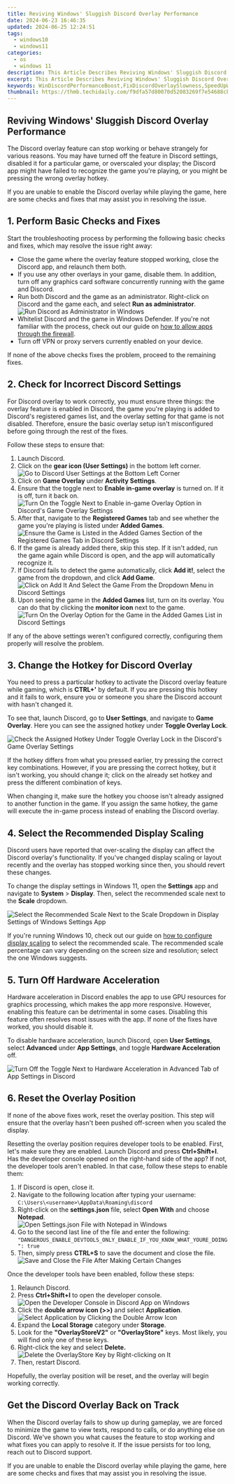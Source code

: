 ```yaml
---
title: Reviving Windows' Sluggish Discord Overlay Performance
date: 2024-06-23 16:46:35
updated: 2024-06-25 12:24:51
tags:
  - windows10
  - windows11
categories:
  - os
  - windows 11
description: This Article Describes Reviving Windows' Sluggish Discord Overlay Performance
excerpt: This Article Describes Reviving Windows' Sluggish Discord Overlay Performance
keywords: WinDiscordPerformanceBoost,FixDiscordOverlaySlowness,SpeedUpWindowsDiscord,EnhanceDiscordWindowSpeed,OptimizeWinDiscordOverlay,AccelerateDiscordOnWIndows,ImproveWinDiscordDisplay
thumbnail: https://thmb.techidaily.com/f9dfa57d80070d52083269f7e54688cbc55bc603dffea5c52daaecde9ad2614f.jpg
---
```


## Reviving Windows' Sluggish Discord Overlay Performance

 The Discord overlay feature can stop working or behave strangely for various reasons. You may have turned off the feature in Discord settings, disabled it for a particular game, or overscaled your display; the Discord app might have failed to recognize the game you're playing, or you might be pressing the wrong overlay hotkey.

 If you are unable to enable the Discord overlay while playing the game, here are some checks and fixes that may assist you in resolving the issue.

## 1\. Perform Basic Checks and Fixes

 Start the troubleshooting process by performing the following basic checks and fixes, which may resolve the issue right away:

* Close the game where the overlay feature stopped working, close the Discord app, and relaunch them both.
* If you use any other overlays in your game, disable them. In addition, turn off any graphics card software concurrently running with the game and Discord.
* Run both Discord and the game as an administrator. Right-click on Discord and the game each, and select **Run as administrator**.  
![Run Discord as Administrator in Windows](https://static1.makeuseofimages.com/wordpress/wp-content/uploads/2023/05/1-run-discord-as-administrator-in-windows-1.jpg)
* Whitelist Discord and the game in Windows Defender. If you're not familiar with the process, check out our guide on [how to allow apps through the firewall](https://www.makeuseof.com/how-to-allow-apps-windows-firewall/).
* Turn off VPN or proxy servers currently enabled on your device.

 If none of the above checks fixes the problem, proceed to the remaining fixes.

## 2\. Check for Incorrect Discord Settings

 For Discord overlay to work correctly, you must ensure three things: the overlay feature is enabled in Discord, the game you're playing is added to Discord's registered games list, and the overlay setting for that game is not disabled. Therefore, ensure the basic overlay setup isn't misconfigured before going through the rest of the fixes.

 Follow these steps to ensure that:

1. Launch Discord.
2. Click on the **gear icon (User Settings)** in the bottom left corner.  
![Go to Discord User Settings at the Bottom Left Corner](https://static1.makeuseofimages.com/wordpress/wp-content/uploads/2023/05/2-go-to-discord-user-settings-at-the-bottom-left-corner.jpg)
3. Click on **Game Overlay** under **Activity Settings**.
4. Ensure that the toggle next to **Enable in-game overlay** is turned on. If it is off, turn it back on.  
![Turn On the Toggle Next to Enable in-game Overlay Option in Discord's Game Overlay Settings](https://static1.makeuseofimages.com/wordpress/wp-content/uploads/2023/05/3-turn-on-the-toggle-next-to-enable-in-game-overlay-option-in-discord-s-game-overlay-settings.jpg)
5. After that, navigate to the **Registered Games** tab and see whether the game you're playing is listed under **Added Games**.  
![Ensure the Game is Listed in the Added Games Section of the Registered Games Tab in Discord Settings](https://static1.makeuseofimages.com/wordpress/wp-content/uploads/2023/05/4-ensure-the-game-is-listed-in-the-added-games-section-of-the-registered-games-tab-in-discord-settings.jpg)
6. If the game is already added there, skip this step. If it isn't added, run the game again while Discord is open, and the app will automatically recognize it.
7. If Discord fails to detect the game automatically, click **Add it!**, select the game from the dropdown, and click **Add Game**.  
![Click on Add It And Select the Game From the Dropdown Menu in Discord Settings](https://static1.makeuseofimages.com/wordpress/wp-content/uploads/2023/05/5-click-on-add-game-button-and-select-the-game-from-the-dropdown-menu-in-discord-settings.jpg)
8. Upon seeing the game in the **Added Games** list, turn on its overlay. You can do that by clicking the **monitor icon** next to the game.  
![Turn On the Overlay Option for the Game in the Added Games List in Discord Settings](https://static1.makeuseofimages.com/wordpress/wp-content/uploads/2023/05/6-turn-on-the-overlay-option-for-the-game-in-the-added-games-list-in-discord-settings.jpg)

 If any of the above settings weren't configured correctly, configuring them properly will resolve the problem.

## 3\. Change the Hotkey for Discord Overlay

 You need to press a particular hotkey to activate the Discord overlay feature while gaming, which is **CTRL+'** by default. If you are pressing this hotkey and it fails to work, ensure you or someone you share the Discord account with hasn't changed it.

 To see that, launch Discord, go to **User Settings**, and navigate to **Game Overlay**. Here you can see the assigned hotkey under **Toggle Overlay Lock**.

![Check the Assigned Hotkey Under Toggle Overlay Lock in the Discord's Game Overlay Settings](https://static1.makeuseofimages.com/wordpress/wp-content/uploads/2023/05/7-check-the-assigned-hotkey-under-toggle-overlay-lock-in-the-discord-s-game-overlay-settings.jpg)

 If the hotkey differs from what you pressed earlier, try pressing the correct key combinations. However, if you are pressing the correct hotkey, but it isn't working, you should change it; click on the already set hotkey and press the different combination of keys.

 When changing it, make sure the hotkey you choose isn't already assigned to another function in the game. If you assign the same hotkey, the game will execute the in-game process instead of enabling the Discord overlay.

## 4\. Select the Recommended Display Scaling

 Discord users have reported that over-scaling the display can affect the Discord overlay's functionality. If you've changed display scaling or layout recently and the overlay has stopped working since then, you should revert these changes.

 To change the display settings in Windows 11, open the **Settings** app and navigate to **System** \> **Display**. Then, select the recommended scale next to the **Scale** dropdown.

![Select the Recommended Scale Next to the Scale Dropdown in Display Settings of Windows Settings App](https://static1.makeuseofimages.com/wordpress/wp-content/uploads/2023/05/8-select-the-recommended-scale-next-to-the-scale-dropdown-in-display-settings-of-windows-settings-app.jpg)

 If you're running Windows 10, check out our guide on [how to configure display scaling](https://www.makeuseof.com/how-to-configure-display-scaling-windows-10/) to select the recommended scale. The recommended scale percentage can vary depending on the screen size and resolution; select the one Windows suggests.

## 5\. Turn Off Hardware Acceleration

 Hardware acceleration in Discord enables the app to use GPU resources for graphics processing, which makes the app more responsive. However, enabling this feature can be detrimental in some cases. Disabling this feature often resolves most issues with the app. If none of the fixes have worked, you should disable it.

 To disable hardware acceleration, launch Discord, open **User Settings**, select **Advanced** under **App Settings**, and toggle **Hardware Acceleration** off.

![Turn Off the Toggle Next to Hardware Acceleration in Advanced Tab of App Settings in Discord](https://static1.makeuseofimages.com/wordpress/wp-content/uploads/2023/05/9-turn-off-the-toggle-next-to-hardware-acceleration-in-advanced-tab-of-app-settings-in-discord.jpg)

## 6\. Reset the Overlay Position

 If none of the above fixes work, reset the overlay position. This step will ensure that the overlay hasn't been pushed off-screen when you scaled the display.

 Resetting the overlay position requires developer tools to be enabled. First, let's make sure they are enabled. Launch Discord and press **Ctrl+Shift+I**. Has the developer console opened on the right-hand side of the app? If not, the developer tools aren't enabled. In that case, follow these steps to enable them:

1. If Discord is open, close it.
2. Navigate to the following location after typing your username:  
`C:\Users\<username>\AppData\Roaming\discord`
3. Right-click on the **settings.json** file, select **Open With** and choose **Notepad**.  
![Open Settings.json File with Notepad in Windows](https://static1.makeuseofimages.com/wordpress/wp-content/uploads/2023/05/10-open-settings-json-file-with-notepad-in-windows.jpg)
4. Go to the second last line of the file and enter the following:  
`"DANGEROUS_ENABLE_DEVTOOLS_ONLY_ENABLE_IF_YOU_KNOW_WHAT_YOURE_DOING": true`
5. Then, simply press **CTRL+S** to save the document and close the file.  
![Save and Close the File After Making Certain Changes](https://static1.makeuseofimages.com/wordpress/wp-content/uploads/2023/05/11-save-and-close-the-file-after-making-certain-changes-1.jpg)

 Once the developer tools have been enabled, follow these steps:

1. Relaunch Discord.
2. Press **Ctrl+Shift+I** to open the developer console.  
![Open the Developer Console in Discord App on Windows](https://static1.makeuseofimages.com/wordpress/wp-content/uploads/2023/05/12-open-the-developer-console-in-discord-app-on-windows.jpg)
3. Click the **double arrow icon (>>)** and select **Application**.  
![Select Application by Clicking the Double Arrow Icon](https://static1.makeuseofimages.com/wordpress/wp-content/uploads/2023/05/13-select-application-by-clicking-the-double-arrow-icon.jpg)
4. Expand the **Local Storage** category under **Storage**.
5. Look for the **"OverlayStoreV2"** or **"OverlayStore"** keys. Most likely, you will find only one of these keys.
6. Right-click the key and select **Delete.**  
![Delete the OverlayStore Key by Right-clicking on It](https://static1.makeuseofimages.com/wordpress/wp-content/uploads/2023/05/14-delete-the-overlaystore-key-by-right-clicking-on-it.jpg)
7. Then, restart Discord.

 Hopefully, the overlay position will be reset, and the overlay will begin working correctly.

## Get the Discord Overlay Back on Track

 When the Discord overlay fails to show up during gameplay, we are forced to minimize the game to view texts, respond to calls, or do anything else on Discord. We've shown you what causes the feature to stop working and what fixes you can apply to resolve it. If the issue persists for too long, reach out to Discord support.

 If you are unable to enable the Discord overlay while playing the game, here are some checks and fixes that may assist you in resolving the issue.
